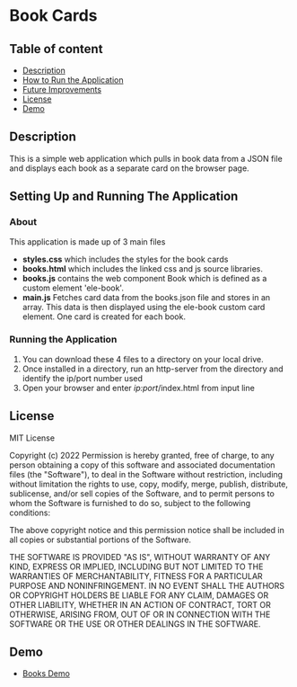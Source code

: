 # Book Cards

## Table of content

- [Description](#description)
- [How to Run the Application](#about)
- [Future Improvements](#future-mprovement)
- [License](#license)
- [Demo](#demo)

## Description
This is a simple web application which pulls in book data from a JSON file and displays each book as a separate card on the browser page.

## Setting Up and Running The Application

### About
This application is made up of 3 main files
  - <b>styles.css</b> which includes the styles for the book cards
  - <b>books.html</b> which includes the linked css and js source libraries.
  - <b>books.js</b> contains the web component Book which is defined as a custom element 'ele-book'.
  - <b>main.js</b> Fetches card data from the books.json file and stores in an array.  This data is then displayed using the ele-book custom card element. One card is created for each book.

### Running the Application
 1. You can download these 4 files to a directory on your local drive.  
 2. Once installed in a directory, run an http-server from the directory and identify the ip/port number used 
 3. Open your browser and enter *ip:port*/index.html from input line
 
## License

MIT License

Copyright (c) 2022
Permission is hereby granted, free of charge, to any person obtaining a copy of this software and associated documentation files (the "Software"), to deal in the Software without restriction, including without limitation the rights to use, copy, modify, merge, publish, distribute, sublicense, and/or sell copies of the Software, and to permit persons to whom the Software is furnished to do so, subject to the following conditions:

The above copyright notice and this permission notice shall be included in all copies or substantial portions of the Software.

THE SOFTWARE IS PROVIDED "AS IS", WITHOUT WARRANTY OF ANY KIND, EXPRESS OR IMPLIED, INCLUDING BUT NOT LIMITED TO THE WARRANTIES OF MERCHANTABILITY, FITNESS FOR A PARTICULAR PURPOSE AND NONINFRINGEMENT. IN NO EVENT SHALL THE AUTHORS OR COPYRIGHT HOLDERS BE LIABLE FOR ANY CLAIM, DAMAGES OR OTHER LIABILITY, WHETHER IN AN ACTION OF CONTRACT, TORT OR OTHERWISE, ARISING FROM, OUT OF OR IN CONNECTION WITH THE SOFTWARE OR THE USE OR OTHER DEALINGS IN THE SOFTWARE.


## Demo

* [Books Demo](https://pamelaarcher.github.io/books/books.html)
